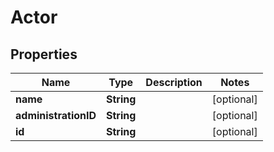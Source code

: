 # Actor

## Properties
Name | Type | Description | Notes
------------ | ------------- | ------------- | -------------
**name** | **String** |  |  [optional]
**administrationID** | **String** |  |  [optional]
**id** | **String** |  |  [optional]
